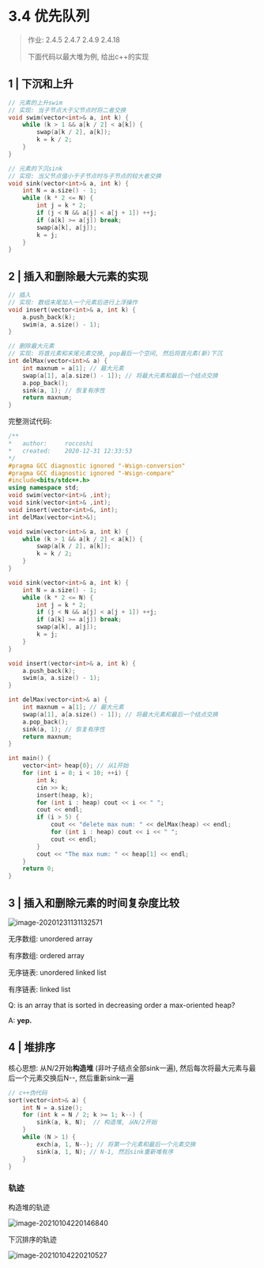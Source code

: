 # 3.4 优先队列

> 作业: 2.4.5 2.4.7 2.4.9 2.4.18
>
> 下面代码以最大堆为例, 给出c++的实现

## 1 | 下沉和上升

```cpp
// 元素的上升swim
// 实现: 当子节点大于父节点时将二者交换
void swim(vector<int>& a, int k) {
    while (k > 1 && a[k / 2] < a[k]) {
        swap(a[k / 2], a[k]);
        k = k / 2;
    }
}
```

```cpp
// 元素的下沉sink
// 实现: 当父节点值小于子节点时与子节点的较大者交换
void sink(vector<int>& a, int k) {
    int N = a.size() - 1;
    while (k * 2 <= N) {
        int j = k * 2;
        if (j < N && a[j] < a[j + 1]) ++j;
        if (a[k] >= a[j]) break;
        swap(a[k], a[j]);
        k = j;
    }
}
```

## 2 | 插入和删除最大元素的实现

```cpp
// 插入
// 实现: 数组末尾加入一个元素后进行上浮操作
void insert(vector<int>& a, int k) { 
    a.push_back(k);
    swim(a, a.size() - 1);
}

// 删除最大元素
// 实现: 将首元素和末尾元素交换, pop最后一个空间, 然后将首元素(新)下沉
int delMax(vector<int>& a) { 
    int maxnum = a[1]; // 最大元素
    swap(a[1], a[a.size() - 1]); // 将最大元素和最后一个结点交换
    a.pop_back();
    sink(a, 1); // 恢复有序性
    return maxnum;
}
```

完整测试代码: 

```cpp
/**
*   author:     roccoshi
*   created:    2020-12-31 12:33:53
*/
#pragma GCC diagnostic ignored "-Wsign-conversion"
#pragma GCC diagnostic ignored "-Wsign-compare"
#include<bits/stdc++.h>
using namespace std;
void swim(vector<int>& ,int);
void sink(vector<int>& ,int);
void insert(vector<int>&, int);
int delMax(vector<int>&);

void swim(vector<int>& a, int k) {
    while (k > 1 && a[k / 2] < a[k]) {
        swap(a[k / 2], a[k]);
        k = k / 2;
    }
}

void sink(vector<int>& a, int k) {
    int N = a.size() - 1;
    while (k * 2 <= N) {
        int j = k * 2;
        if (j < N && a[j] < a[j + 1]) ++j;
        if (a[k] >= a[j]) break;
        swap(a[k], a[j]);
        k = j;
    }
}

void insert(vector<int>& a, int k) {
    a.push_back(k);
    swim(a, a.size() - 1);
}

int delMax(vector<int>& a) {
    int maxnum = a[1]; // 最大元素
    swap(a[1], a[a.size() - 1]); // 将最大元素和最后一个结点交换
    a.pop_back();
    sink(a, 1); // 恢复有序性
    return maxnum;
}

int main() {
    vector<int> heap{0}; // 从1开始
    for (int i = 0; i < 10; ++i) {
        int k;
        cin >> k;
        insert(heap, k);
        for (int i : heap) cout << i << " ";
        cout << endl;
        if (i > 5) {
            cout << "delete max num: " << delMax(heap) << endl;
            for (int i : heap) cout << i << " ";
            cout << endl;
        }
        cout << "The max num: " << heap[1] << endl; 
    }
    return 0;
}
```

## 3 | 插入和删除元素的时间复杂度比较

![image-20201231131132571](https://youpai.roccoshi.top/img/20210102194129.png)

无序数组: unordered array

有序数组: ordered array

无序链表: unordered linked list

有序链表: linked list

Q: is an array that is sorted in decreasing order a max-oriented heap? 

A: **yep.**

## 4 | 堆排序

核心思想: 从N/2开始**构造堆** (非叶子结点全部sink一遍), 然后每次将最大元素与最后一个元素交换后N--, 然后重新sink一遍

```cpp
// c++伪代码
sort(vector<int>& a) {
    int N = a.size();
    for (int k = N / 2; k >= 1; k--) {
        sink(a, k, N);	// 构造堆, 从N/2开始
    }
    while (N > 1) {
        exch(a, 1, N--); // 将第一个元素和最后一个元素交换
        sink(a, 1, N); // N-1, 然后sink重新堆有序
    }
}
```

### 轨迹

构造堆的轨迹

![image-20210104220146840](https://youpai.roccoshi.top/img/20210104220233.png)

下沉排序的轨迹

![image-20210104220210527](https://youpai.roccoshi.top/img/20210104220234.png)